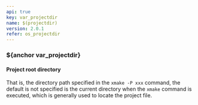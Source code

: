 ```yaml
---
api: true
key: var_projectdir
name: $(projectdir)
version: 2.0.1
refer: os_projectdir
---
```


### ${anchor var_projectdir}

#### Project root directory

That is, the directory path specified in the `xmake -P xxx` command, the default is not specified is the current directory when the `xmake` command is executed, which is generally used to locate the project file.

